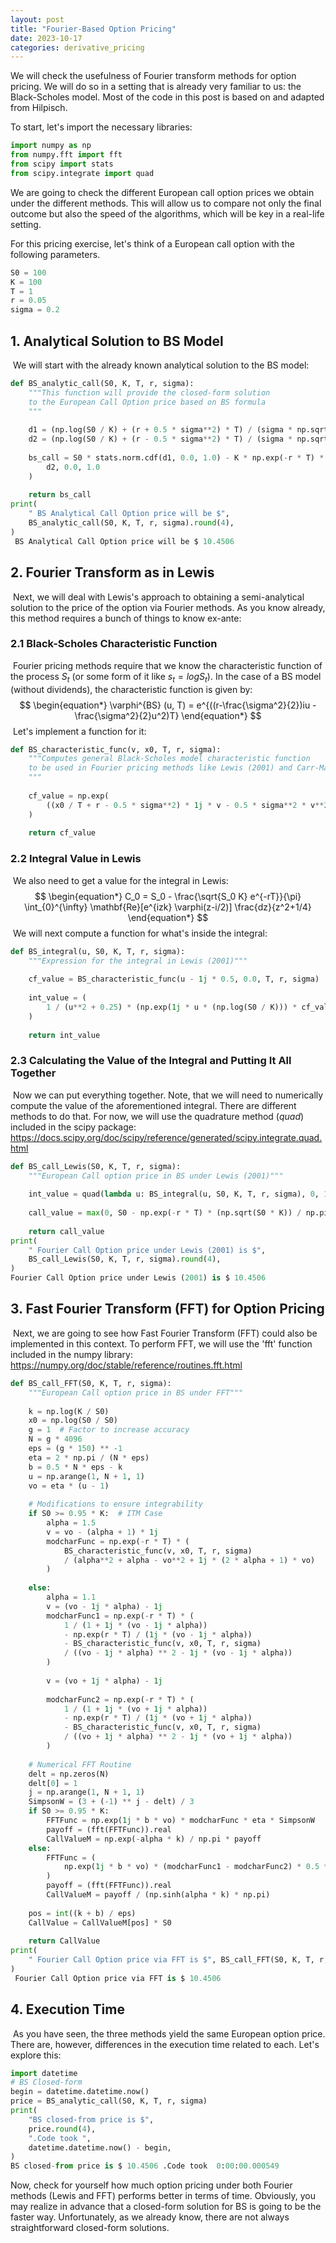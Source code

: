 ```yaml
---
layout: post
title: "Fourier-Based Option Pricing"
date: 2023-10-17
categories: derivative_pricing
---
```


We will check the usefulness of Fourier transform methods for option pricing. We will do so in a setting that is already very familiar to us: the Black-Scholes model. Most of the code in this post is based on and adapted from Hilpisch.

To start, let's import the necessary libraries:

```python
import numpy as np
from numpy.fft import fft
from scipy import stats
from scipy.integrate import quad
```

We are going to check the different European call option prices we obtain under the different methods. This will allow us to compare not only the final outcome but also the speed of the algorithms, which will be key in a real-life setting.

For this pricing exercise, let's think of a European call option with the following parameters.

```python
S0 = 100
K = 100
T = 1
r = 0.05
sigma = 0.2
```

## **1. Analytical Solution to BS Model**
​
We will start with the already known analytical solution to the BS model:

```python
def BS_analytic_call(S0, K, T, r, sigma):
    """This function will provide the closed-form solution
    to the European Call Option price based on BS formula
    """
​
    d1 = (np.log(S0 / K) + (r + 0.5 * sigma**2) * T) / (sigma * np.sqrt(T))
    d2 = (np.log(S0 / K) + (r - 0.5 * sigma**2) * T) / (sigma * np.sqrt(T))
​
    bs_call = S0 * stats.norm.cdf(d1, 0.0, 1.0) - K * np.exp(-r * T) * stats.norm.cdf(
        d2, 0.0, 1.0
    )
​
    return bs_call
print(
    " BS Analytical Call Option price will be $",
    BS_analytic_call(S0, K, T, r, sigma).round(4),
)
 BS Analytical Call Option price will be $ 10.4506
```

## **2. Fourier Transform as in Lewis**
​
Next, we will deal with Lewis's approach to obtaining a semi-analytical solution to the price of the option via Fourier methods. As you know already, this method requires a bunch of things to know ex-ante:
​
### **2.1 Black-Scholes Characteristic Function**
​
Fourier pricing methods require that we know the characteristic function of the process $S_t$ (or some form of it like $s_t = log S_t$). In the case of a BS model (without dividends), the characteristic function is given by:
​
$$
\begin{equation*}
  \varphi^{BS} (u, T) = e^{((r-\frac{\sigma^2}{2})iu - \frac{\sigma^2}{2}u^2)T}
\end{equation*}
$$
​
Let's implement a function for it:

```python
def BS_characteristic_func(v, x0, T, r, sigma):
    """Computes general Black-Scholes model characteristic function
    to be used in Fourier pricing methods like Lewis (2001) and Carr-Madan (1999)
    """
​
    cf_value = np.exp(
        ((x0 / T + r - 0.5 * sigma**2) * 1j * v - 0.5 * sigma**2 * v**2) * T
    )
​
    return cf_value
```

### **2.2 Integral Value in Lewis**
​
We also need to get a value for the integral in Lewis:
​
$$
\begin{equation*}
    C_0 = S_0 - \frac{\sqrt{S_0 K} e^{-rT}}{\pi} \int_{0}^{\infty} \mathbf{Re}[e^{izk} \varphi(z-i/2)] \frac{dz}{z^2+1/4}
\end{equation*}
$$
​
We will next compute a function for what's inside the integral:

```python
def BS_integral(u, S0, K, T, r, sigma):
    """Expression for the integral in Lewis (2001)"""
​
    cf_value = BS_characteristic_func(u - 1j * 0.5, 0.0, T, r, sigma)
​
    int_value = (
        1 / (u**2 + 0.25) * (np.exp(1j * u * (np.log(S0 / K))) * cf_value).real
    )
​
    return int_value
```

### **2.3 Calculating the Value of the Integral and Putting It All Together**
​
Now we can put everything together. Note, that we will need to numerically compute the value of the aforementioned integral. There are different methods to do that. For now, we will use the quadrature method (*quad*) included in the scipy package:
https://docs.scipy.org/doc/scipy/reference/generated/scipy.integrate.quad.html
​
```python
def BS_call_Lewis(S0, K, T, r, sigma):
    """European Call option price in BS under Lewis (2001)"""
​
    int_value = quad(lambda u: BS_integral(u, S0, K, T, r, sigma), 0, 100)[0]
​
    call_value = max(0, S0 - np.exp(-r * T) * (np.sqrt(S0 * K)) / np.pi * int_value)
​
    return call_value
print(
    " Fourier Call Option price under Lewis (2001) is $",
    BS_call_Lewis(S0, K, T, r, sigma).round(4),
)
Fourier Call Option price under Lewis (2001) is $ 10.4506
```

## **3. Fast Fourier Transform (FFT) for Option Pricing**
​
Next, we are going to see how Fast Fourier Transform (FFT) could also be implemented in this context. To perform FFT, we will use the 'fft' function included in the numpy library:
https://numpy.org/doc/stable/reference/routines.fft.html
​
```python
def BS_call_FFT(S0, K, T, r, sigma):
    """European Call option price in BS under FFT"""
​
    k = np.log(K / S0)
    x0 = np.log(S0 / S0)
    g = 1  # Factor to increase accuracy
    N = g * 4096
    eps = (g * 150) ** -1
    eta = 2 * np.pi / (N * eps)
    b = 0.5 * N * eps - k
    u = np.arange(1, N + 1, 1)
    vo = eta * (u - 1)
​
    # Modifications to ensure integrability
    if S0 >= 0.95 * K:  # ITM Case
        alpha = 1.5
        v = vo - (alpha + 1) * 1j
        modcharFunc = np.exp(-r * T) * (
            BS_characteristic_func(v, x0, T, r, sigma)
            / (alpha**2 + alpha - vo**2 + 1j * (2 * alpha + 1) * vo)
        )
​
    else:
        alpha = 1.1
        v = (vo - 1j * alpha) - 1j
        modcharFunc1 = np.exp(-r * T) * (
            1 / (1 + 1j * (vo - 1j * alpha))
            - np.exp(r * T) / (1j * (vo - 1j * alpha))
            - BS_characteristic_func(v, x0, T, r, sigma)
            / ((vo - 1j * alpha) ** 2 - 1j * (vo - 1j * alpha))
        )
​
        v = (vo + 1j * alpha) - 1j
​
        modcharFunc2 = np.exp(-r * T) * (
            1 / (1 + 1j * (vo + 1j * alpha))
            - np.exp(r * T) / (1j * (vo + 1j * alpha))
            - BS_characteristic_func(v, x0, T, r, sigma)
            / ((vo + 1j * alpha) ** 2 - 1j * (vo + 1j * alpha))
        )
​
    # Numerical FFT Routine
    delt = np.zeros(N)
    delt[0] = 1
    j = np.arange(1, N + 1, 1)
    SimpsonW = (3 + (-1) ** j - delt) / 3
    if S0 >= 0.95 * K:
        FFTFunc = np.exp(1j * b * vo) * modcharFunc * eta * SimpsonW
        payoff = (fft(FFTFunc)).real
        CallValueM = np.exp(-alpha * k) / np.pi * payoff
    else:
        FFTFunc = (
            np.exp(1j * b * vo) * (modcharFunc1 - modcharFunc2) * 0.5 * eta * SimpsonW
        )
        payoff = (fft(FFTFunc)).real
        CallValueM = payoff / (np.sinh(alpha * k) * np.pi)
​
    pos = int((k + b) / eps)
    CallValue = CallValueM[pos] * S0
​
    return CallValue
print(
    " Fourier Call Option price via FFT is $", BS_call_FFT(S0, K, T, r, sigma).round(4)
)
 Fourier Call Option price via FFT is $ 10.4506
```

## **4. Execution Time**
​
As you have seen, the three methods yield the same European option price. There are, however, differences in the execution time related to each. Let's explore this:

```python
import datetime
# BS Closed-form
begin = datetime.datetime.now()
price = BS_analytic_call(S0, K, T, r, sigma)
print(
    "BS closed-from price is $",
    price.round(4),
    ".Code took ",
    datetime.datetime.now() - begin,
)
BS closed-from price is $ 10.4506 .Code took  0:00:00.000549
```

Now, check for yourself how much option pricing under both Fourier methods (Lewis and FFT) performs better in terms of time. Obviously, you may realize in advance that a closed-form solution for BS is going to be the faster way. Unfortunately, as we already know, there are not always straightforward closed-form solutions.